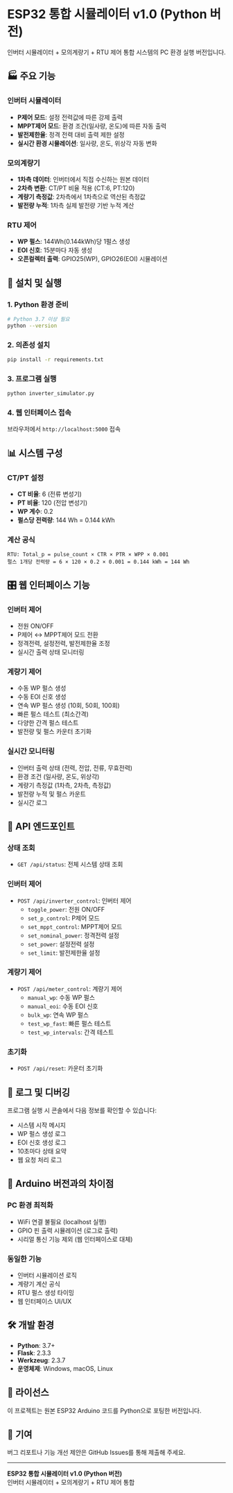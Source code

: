 # ESP32 통합 시뮬레이터 v1.0 (Python 버전)

인버터 시뮬레이터 + 모의계량기 + RTU 제어 통합 시스템의 PC 환경 실행 버전입니다.

## 🏭 주요 기능

### 인버터 시뮬레이터
- **P제어 모드**: 설정 전력값에 따른 강제 출력
- **MPPT제어 모드**: 환경 조건(일사량, 온도)에 따른 자동 출력
- **발전제한율**: 정격 전력 대비 출력 제한 설정
- **실시간 환경 시뮬레이션**: 일사량, 온도, 위상각 자동 변화

### 모의계량기
- **1차측 데이터**: 인버터에서 직접 수신하는 원본 데이터
- **2차측 변환**: CT/PT 비율 적용 (CT:6, PT:120)
- **계량기 측정값**: 2차측에서 1차측으로 역산된 측정값
- **발전량 누적**: 1차측 실제 발전량 기반 누적 계산

### RTU 제어
- **WP 펄스**: 144Wh(0.144kWh)당 1펄스 생성
- **EOI 신호**: 15분마다 자동 생성
- **오픈컬렉터 출력**: GPIO25(WP), GPIO26(EOI) 시뮬레이션

## 🚀 설치 및 실행

### 1. Python 환경 준비
```bash
# Python 3.7 이상 필요
python --version
```

### 2. 의존성 설치
```bash
pip install -r requirements.txt
```

### 3. 프로그램 실행
```bash
python inverter_simulator.py
```

### 4. 웹 인터페이스 접속
브라우저에서 `http://localhost:5000` 접속

## 📊 시스템 구성

### CT/PT 설정
- **CT 비율**: 6 (전류 변성기)
- **PT 비율**: 120 (전압 변성기)  
- **WP 계수**: 0.2
- **펄스당 전력량**: 144 Wh = 0.144 kWh

### 계산 공식
```
RTU: Total_p = pulse_count × CTR × PTR × WPP × 0.001
펄스 1개당 전력량 = 6 × 120 × 0.2 × 0.001 = 0.144 kWh = 144 Wh
```

## 🎛️ 웹 인터페이스 기능

### 인버터 제어
- 전원 ON/OFF
- P제어 ↔ MPPT제어 모드 전환
- 정격전력, 설정전력, 발전제한율 조정
- 실시간 출력 상태 모니터링

### 계량기 제어
- 수동 WP 펄스 생성
- 수동 EOI 신호 생성
- 연속 WP 펄스 생성 (10회, 50회, 100회)
- 빠른 펄스 테스트 (최소간격)
- 다양한 간격 펄스 테스트
- 발전량 및 펄스 카운터 초기화

### 실시간 모니터링
- 인버터 출력 상태 (전력, 전압, 전류, 무효전력)
- 환경 조건 (일사량, 온도, 위상각)
- 계량기 측정값 (1차측, 2차측, 측정값)
- 발전량 누적 및 펄스 카운트
- 실시간 로그

## 🔧 API 엔드포인트

### 상태 조회
- `GET /api/status`: 전체 시스템 상태 조회

### 인버터 제어
- `POST /api/inverter_control`: 인버터 제어
  - `toggle_power`: 전원 ON/OFF
  - `set_p_control`: P제어 모드
  - `set_mppt_control`: MPPT제어 모드
  - `set_nominal_power`: 정격전력 설정
  - `set_power`: 설정전력 설정
  - `set_limit`: 발전제한율 설정

### 계량기 제어
- `POST /api/meter_control`: 계량기 제어
  - `manual_wp`: 수동 WP 펄스
  - `manual_eoi`: 수동 EOI 신호
  - `bulk_wp`: 연속 WP 펄스
  - `test_wp_fast`: 빠른 펄스 테스트
  - `test_wp_intervals`: 간격 테스트

### 초기화
- `POST /api/reset`: 카운터 초기화

## 📝 로그 및 디버깅

프로그램 실행 시 콘솔에서 다음 정보를 확인할 수 있습니다:
- 시스템 시작 메시지
- WP 펄스 생성 로그
- EOI 신호 생성 로그
- 10초마다 상태 요약
- 웹 요청 처리 로그

## 🔄 Arduino 버전과의 차이점

### PC 환경 최적화
- WiFi 연결 불필요 (localhost 실행)
- GPIO 핀 출력 시뮬레이션 (로그로 출력)
- 시리얼 통신 기능 제외 (웹 인터페이스로 대체)

### 동일한 기능
- 인버터 시뮬레이션 로직
- 계량기 계산 공식
- RTU 펄스 생성 타이밍
- 웹 인터페이스 UI/UX

## 🛠️ 개발 환경

- **Python**: 3.7+
- **Flask**: 2.3.3
- **Werkzeug**: 2.3.7
- **운영체제**: Windows, macOS, Linux

## 📄 라이선스

이 프로젝트는 원본 ESP32 Arduino 코드를 Python으로 포팅한 버전입니다.

## 🤝 기여

버그 리포트나 기능 개선 제안은 GitHub Issues를 통해 제출해 주세요.

---

**ESP32 통합 시뮬레이터 v1.0 (Python 버전)**  
인버터 시뮬레이터 + 모의계량기 + RTU 제어 통합
